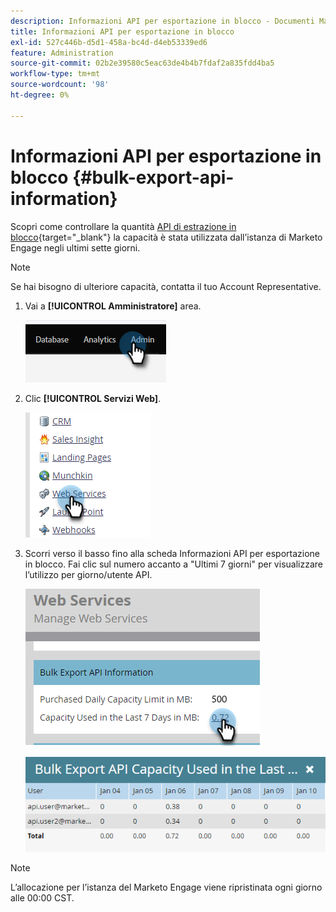 ```yaml
---
description: Informazioni API per esportazione in blocco - Documenti Marketo - Documentazione del prodotto
title: Informazioni API per esportazione in blocco
exl-id: 527c446b-d5d1-458a-bc4d-d4eb53339ed6
feature: Administration
source-git-commit: 02b2e39580c5eac63de4b4b7fdaf2a835fdd4ba5
workflow-type: tm+mt
source-wordcount: '98'
ht-degree: 0%

---
```


# Informazioni API per esportazione in blocco {#bulk-export-api-information}

Scopri come controllare la quantità [API di estrazione in blocco](https://developers.marketo.com/rest-api/bulk-extract/){target="_blank"} la capacità è stata utilizzata dall’istanza di Marketo Engage negli ultimi sette giorni.

>[!NOTE]
>
>Se hai bisogno di ulteriore capacità, contatta il tuo Account Representative.

1. Vai a **[!UICONTROL Amministratore]** area.

   ![](assets/bulk-export-api-information-1.png)

1. Clic **[!UICONTROL Servizi Web]**.

   ![](assets/bulk-export-api-information-2.png)

1. Scorri verso il basso fino alla scheda Informazioni API per esportazione in blocco. Fai clic sul numero accanto a &quot;Ultimi 7 giorni&quot; per visualizzare l’utilizzo per giorno/utente API.

   ![](assets/bulk-export-api-information-3.png)

   ![](assets/bulk-export-api-information-4.png)

>[!NOTE]
>
>L’allocazione per l’istanza del Marketo Engage viene ripristinata ogni giorno alle 00:00 CST.
